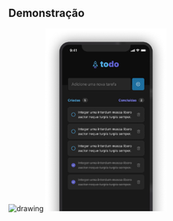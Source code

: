 ## Demonstração

<p float="left">
  <img src="https://github.com/ThiagoBarbosa05/todo-app-react-native/blob/main/github/demo.gif" alt="drawing" width="200"/>
  <img src="https://github.com/ThiagoBarbosa05/todo-app-react-native/blob/main/github/todo.png" alt="drawing" width="240"/>
</p>


